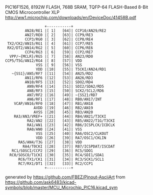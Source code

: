 PIC16F1526, 8192W FLASH, 768B SRAM, TQFP-64
FLASH-Based 8-Bit CMOS Microcontroller XLP
http://ww1.microchip.com/downloads/en/DeviceDoc/41458B.pdf


	                  +-----------+
	         AN28/RE1 |[ 1]   [64]| CCP10/AN29/RE2
	         AN27/RE0 |[ 2]   [63]| CCP9/RE3
	         CCP3/RG0 |[ 3]   [62]| CCP8/RE4
	 TX2/CK2/AN15/RG1 |[ 4]   [61]| CCP7/RE5
	 RX2/DT2/AN14/RG2 |[ 5]   [60]| CCP6/RE6
	         CCP4/RG3 |[ 6]   [59]| CCP2/RE7
	  VPP/~{MCLR}/RG5 |[ 7]   [58]| AN23/RD0
	CCP5/T5G/AN12/RG4 |[ 8]   [57]| VDD
	              VSS |[ 9]   [56]| VSS
	              VDD |[10]   [55]| T5CKI/AN24/RD1
	   ~{SS1}/AN5/RF7 |[11]   [54]| AN25/RD2
	         AN11/RF6 |[12]   [53]| AN26/RD3
	         AN10/RF5 |[13]   [52]| SDO2/RD4
	          AN9/RF4 |[14]   [51]| SDI2/SDA2/RD5
	          AN8/RF3 |[15]   [50]| SCK2/SCL2/RD6
	          AN7/RF2 |[16]   [49]| ~{SS2}/RD7
	          AN6/RF1 |[17]   [48]| RB0/AN17/INT
	    VCAP/AN16/RF0 |[18]   [47]| RB1/AN18
	             AVDD |[19]   [46]| RB2/AN19
	             AVSS |[20]   [45]| RB3/AN20
	    RA3/AN3/VREF+ |[21]   [44]| RB4/AN21/T3CKI
	          RA2/AN2 |[22]   [43]| RB5/AN22/T1G/T3CKI
	          RA1/AN1 |[23]   [42]| RB6/ICSPLCK/ICDCLK
	          RA0/AN0 |[24]   [41]| VSS
	              VSS |[25]   [40]| RA6/OSC2/CLKOUT
	              VDD |[26]   [39]| RA7/OSC1/CKLIN
	      RA5/AN4/T3G |[27]   [38]| VDD
	        RA4/T0CKI |[28]   [37]| RB7/ICSPDAT/ISCDAT
	   RC1/SOSCI/CCP2 |[29]   [36]| RC5/SDO1
	  RC0/SOSCO/T1CKI |[30]   [35]| RC4/SDI1/SDA1
	      RC6/TX1/CK1 |[31]   [34]| RC3/SCK1/SCL1
	      RC7/RX1/DT1 |[32]   [33]| RC2/CCP1
	                  +-----------+


generated by https://github.com/FBEZ/Pinout-AsciiArt from https://github.com/ask6483/kicad-symbols/blob/master/MCU_Microchip_PIC16.kicad_sym